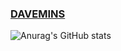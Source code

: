 ### <a href="https://davemins.github.io/">DAVEMINS</a>
![Anurag's GitHub stats](https://github-readme-stats.vercel.app/api?username=davemins&theme=graywhite&show_icons=true)
<!-- ![](https://github-profile-summary-cards.vercel.app/api/cards/stats?username=JCSIVO&theme=github_dark)  -->
